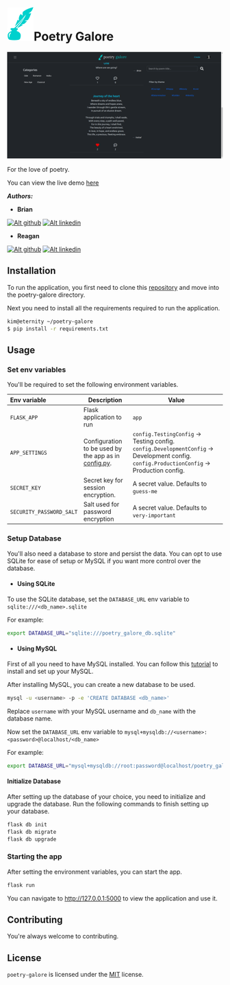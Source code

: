 # ![Alt logo](/docs/images/logo-icon.svg)Poetry Galore

![Alt screenshot](/docs/images/screenshot.png)

For the love of poetry.

You can view the live demo [here](<https://bryokim.github.io/poetry-galore>)

_**Authors:**_

- **Brian**

[![Alt github](https://img.shields.io/badge/GitHub-181717.svg?style=for-the-badge&logo=GitHub&logoColor=white)](<https://github.com/bryokim>)
[![Alt linkedin](https://img.shields.io/badge/LinkedIn-0A66C2.svg?style=for-the-badge&logo=LinkedIn&logoColor=white)](<https://www.linkedin.com/in/brian-kimathi01/>)

- **Reagan**

[![Alt github](https://img.shields.io/badge/GitHub-181717.svg?style=for-the-badge&logo=GitHub&logoColor=white)](<https://github.com/thatboyreegan>)
[![Alt linkedin](https://img.shields.io/badge/LinkedIn-0A66C2.svg?style=for-the-badge&logo=LinkedIn&logoColor=white)](<https://www.linkedin.com/in/brian-kimathi01/>)

## Installation

To run the application, you first need to clone this [repository](<https://github.com/bryokim/poetry-galore>) and move into the
poetry-galore directory.

Next you need to install all the requirements required to run the application.

```Bash
kim@eternity ~/poetry-galore
$ pip install -r requirements.txt
```

## Usage

### Set env variables

You'll be required to set the following environment variables.

| Env variable | Description | Value |
| :--- | --- |--- |
| `FLASK_APP` | Flask application to run | `app` |
| `APP_SETTINGS` |  Configuration to be used by the app as in [config.py](config.py). | `config.TestingConfig` -> Testing config. `config.DevelopmentConfig` -> Development config. `config.ProductionConfig` -> Production config.|
| `SECRET_KEY`| Secret key for session encryption. | A secret value. Defaults to `guess-me` |
| `SECURITY_PASSWORD_SALT` | Salt used for password encryption | A secret value. Defaults to `very-important` |

### Setup Database

You'll also need a database to store and persist the data. You can opt to use SQLite for ease of setup or MySQL if you want more control over the database.

- #### Using SQLite

To use the SQLite database, set the `DATABASE_URL` env variable to `sqlite:///<db_name>.sqlite`

For example:

```Bash
export DATABASE_URL="sqlite:///poetry_galore_db.sqlite"
```

- #### Using MySQL

First of all you need to have MySQL installed. You can follow this [tutorial](.) to install and set up
your MySQL.

After installing MySQL, you can create a new database to be used.

```Bash
mysql -u <username> -p -e 'CREATE DATABASE <db_name>'
```

Replace `username` with your MySQL username and `db_name` with the database name.

Now set the `DATABASE_URL` env variable to `mysql+mysqldb://<username>:<password>@localhost/<db_name>`

For example:

```Bash
export DATABASE_URL="mysql+mysqldb://root:password@localhost/poetry_galore_db"
```

#### Initialize Database

After setting up the database of your choice, you need to initialize and upgrade the database. Run the following commands to finish setting up your database.

```Bash
flask db init
flask db migrate
flask db upgrade
```

### Starting the app

After setting the environment variables, you can start the app.

```Bash
flask run
```

You can navigate to <http://127.0.0.1:5000> to view the application and use it.

## Contributing

You're always welcome to contributing.

## License

`poetry-galore` is licensed under the [MIT](LICENSE) license.
